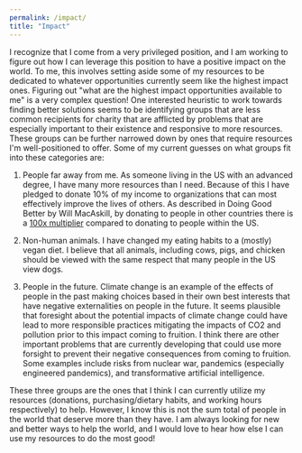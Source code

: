 ```yaml
---
permalink: /impact/
title: "Impact"
---
```


I recognize that I come from a very privileged position, and I am working to figure out how I can leverage this position to have a positive impact on the world. To me, this involves setting aside some of my resources to be dedicated to whatever opportunities currently seem like the highest impact ones. Figuring out "what are the highest impact opportunities available to me" is a very complex question! One interested heuristic to work towards finding better solutions seems to be identifying groups that are less common recipients for charity that are afflicted by problems that are especially important to their existence and responsive to more resources. These groups can be further narrowed down by ones that require resources I'm well-positioned to offer. Some of my current guesses on what groups fit into these categories are:

1. People far away from me. As someone living in the US with an advanced degree, I have many more resources than I need. Because of this I have pledged to donate 10% of my income to organizations that can most effectively improve the lives of others. As described in Doing Good Better by Will MacAskill, by donating to people in other countries there is a [100x multiplier](https://www.givingwhatwecan.org/post/2015/08/doing-good-better-review/) compared to donating to people within the US.

2. Non-human animals. I have changed my eating habits to a (mostly) vegan diet. I believe that all animals, including cows, pigs, and chicken should be viewed with the same respect that many people in the US view dogs.

3. People in the future. Climate change is an example of the effects of people in the past making choices based in their own best interests that have negative externalities on people in the future. It seems plausible that foresight about the potential impacts of climate change could have lead to more responsible practices mitigating the impacts of CO2 and pollution prior to this impact coming to fruition. I think there are other important problems that are currently developing that could use more forsight to prevent their negative consequences from coming to fruition. Some examples include risks from nuclear war, pandemics (especially engineered pandemics), and transformative artificial intelligence.

These three groups are the ones that I think I can currently utilize my resources (donations, purchasing/dietary habits, and working hours respectively) to help. However, I know this is not the sum total of people in the world that deserve more than they have. I am always looking for new and better ways to help the world, and I would love to hear how else I can use my resources to do the most good!
